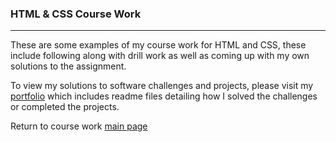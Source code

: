 ### HTML & CSS Course Work
***

These are some examples of my course work for HTML and CSS, these include following along with drill work as well as coming up with my own solutions to the assignment.

To view my solutions to software challenges and projects, please visit my [portfolio](../../../) which includes readme files detailing how I solved the challenges or completed the projects.

Return to course work [main page](../../../)
